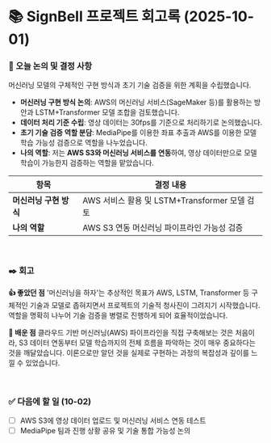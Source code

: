 # 📚 SignBell 프로젝트 회고록 (2025-10-01)

### 📌 오늘 논의 및 결정 사항
머신러닝 모델의 구체적인 구현 방식과 초기 기술 검증을 위한 계획을 수립했습니다.

- **머신러닝 구현 방식 논의**: AWS의 머신러닝 서비스(SageMaker 등)를 활용하는 방안과 LSTM+Transformer 모델 조합을 검토했습니다.
- **데이터 처리 기준 수립**: 영상 데이터는 30fps를 기준으로 처리하기로 논의했습니다.
- **초기 기술 검증 역할 분담**: MediaPipe를 이용한 좌표 추출과 AWS를 이용한 모델 학습 가능성 검증으로 역할을 나누었습니다.
- **나의 역할**: 저는 **AWS S3와 머신러닝 서비스를 연동**하여, 영상 데이터만으로 모델 학습이 가능한지 검증하는 역할을 맡았습니다.

| 항목 | 결정 내용 |
| --- | --- |
| **머신러닝 구현 방식** | AWS 서비스 활용 및 LSTM+Transformer 모델 검토 |
| **나의 역할** | AWS S3 연동 머신러닝 파이프라인 가능성 검증 |

<br>

### ✒️ 회고

**👍 좋았던 점**
'머신러닝을 하자'는 추상적인 목표가 AWS, LSTM, Transformer 등 구체적인 기술과 모델로 좁혀지면서 프로젝트의 기술적 청사진이 그려지기 시작했습니다. 역할을 명확히 나누어 기술 검증을 병렬로 진행하게 되어 효율적이었습니다.

**🤔 배운 점**
클라우드 기반 머신러닝(AWS) 파이프라인을 직접 구축해보는 것은 처음이라, S3 데이터 연동부터 모델 학습까지의 전체 흐름을 파악하는 것이 매우 중요하다는 것을 깨달았습니다. 이론으로만 알던 것을 실제로 구현하는 과정의 복잡성과 깊이를 느낄 수 있었습니다.

<br>

### ✅ 다음에 할 일 (10-02)
- [ ] AWS S3에 영상 데이터 업로드 및 머신러닝 서비스 연동 테스트
- [ ] MediaPipe 팀과 진행 상황 공유 및 기술 통합 가능성 논의
